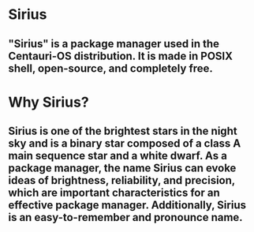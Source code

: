 # Sirius
## "Sirius" is a package manager used in the Centauri-OS distribution. It is made in POSIX shell, open-source, and completely free.
# Why Sirius?
## Sirius is one of the brightest stars in the night sky and is a binary star composed of a class A main sequence star and a white dwarf. As a package manager, the name Sirius can evoke ideas of brightness, reliability, and precision, which are important characteristics for an effective package manager. Additionally, Sirius is an easy-to-remember and pronounce name.
